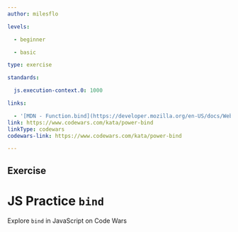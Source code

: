 ```yaml
---
author: milesflo

levels:

  - beginner

  - basic

type: exercise

standards:

  js.execution-context.0: 1000

links:

  - '[MDN - Function.bind](https://developer.mozilla.org/en-US/docs/Web/JavaScript/Reference/Global_Objects/Function/bind)'
link: https://www.codewars.com/kata/power-bind
linkType: codewars
codewars-link: https://www.codewars.com/kata/power-bind

---
```

## Exercise
# JS Practice `bind`

Explore `bind` in JavaScript on Code Wars
